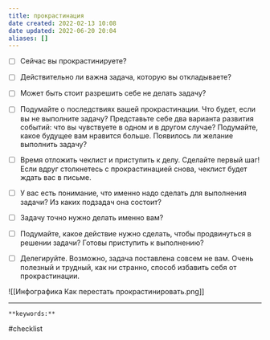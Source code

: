 ```yaml
---
title: прокрастинация
date created: 2022-02-13 10:08
date updated: 2022-06-20 20:04
aliases: []
---
```


- [ ] Сейчас вы прокрастинируете?

- [ ] Действительно ли важна задача, которую вы откладываете?

- [ ] Может быть стоит разрешить себе не делать задачу?

- [ ] Подумайте о последствиях вашей прокрастинации. Что будет, если вы не выполните задачу? Представьте себе два варианта развития событий: что вы чувствуете в одном и в другом случае? Подумайте, какое будущее вам нравится больше. Появилось ли желание выполнить задачу?

- [ ] Время отложить чеклист и приступить к делу. Сделайте первый шаг! Если вдруг столкнетесь с прокрастинацией снова, чеклист будет ждать вас в письме.

- [ ] У вас есть понимание, что именно надо сделать для выполнения задачи? Из каких подзадач она состоит?

- [ ] Задачу точно нужно делать именно вам?

- [ ] Подумайте, какое действие нужно сделать, чтобы продвинуться в решении задачи? Готовы приступить к выполнению?

- [ ] Делегируйте. Возможно, задача поставлена совсем не вам. Очень полезный и трудный, как ни странно, способ избавить себя от прокрастинации.

![[Инфографика Как перестать прокрастинировать.png]]

---

`**keywords:**`

#checklist
